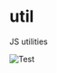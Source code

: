 # util

JS utilities

![Test](https://github.com/Raluca-Pastor/util/actions/workflows/unit-test.yml/badge.svg)
